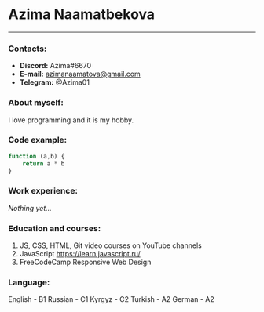 # Azima Naamatbekova
----------
### Contacts:
- **Discord:**  Azima#6670 
- **E-mail:** azimanaamatova@gmail.com
- **Telegram:** @Azima01 

### About myself:
I love programming and it is my hobby.

### Code example:
```javascript
function (a,b) {
    return a * b 
}
```

### Work experience:
*Nothing yet...*

### Education and courses:
1. JS, CSS, HTML, Git video courses on YouTube channels 
2. JavaScript https://learn.javascript.ru/
3. FreeCodeCamp Responsive Web Design 
### Language:
English - B1
Russian - C1
Kyrgyz - C2
Turkish - A2
German - A2